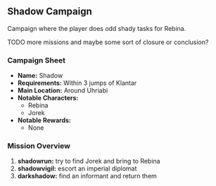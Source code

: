 ## Shadow Campaign

Campaign where the player does odd shady tasks for Rebina.

TODO more missions and maybe some sort of closure or conclusion?

### Campaign Sheet

* **Name:** Shadow
* **Requirements:** Within 3 jumps of Klantar
* **Main Location:** Around Uhriabi
* **Notable Characters:**
   * Rebina
   * Jorek
* **Notable Rewards:**
   * None

### Mission Overview

1. **shadowrun:** try to find Jorek and bring to Rebina
1. **shadowvigil:** escort an imperial diplomat
1. **darkshadow:** find an informant and return them
